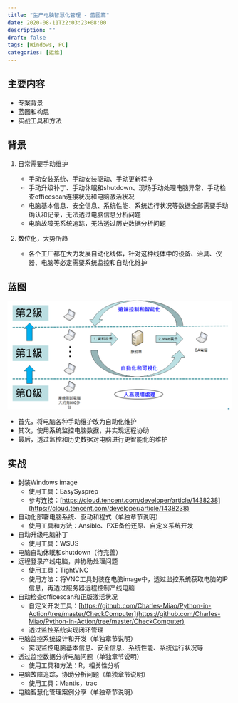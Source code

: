 ```yaml
---
title: "生产电脑智慧化管理 - 蓝图篇"
date: 2020-08-11T22:03:23+08:00
description: ""
draft: false
tags: [Windows, PC]
categories: [运维]
---
```

主要内容
---
- 专案背景
- 蓝图和构思
- 实战工具和方法
<!--more-->

背景
---

1. 日常需要手动维护
    
    - 手动安装系统、手动安装驱动、手动更新程序
    - 手动升级补丁、手动休眠和shutdown、现场手动处理电脑异常、手动检查officescan连接状况和电脑激活状况
    - 电脑基本信息、安全信息、系统性能、系统运行状况等数据全部需要手动确认和记录，无法透过电脑信息分析问题
    - 电脑故障无系统追踪，无法透过历史数据分析问题

2. 数位化，大势所趋
    
    - 各个工厂都在大力发展自动化线体，针对这种线体中的设备、治具、仪器、电脑等必定需要系统监控和自动化维护

蓝图
---

![blueprint](https://github.com/Charles-Miao/blog/blob/master/static/Host-PC-Monitoring/blueprint.PNG?raw=true)

- 首先，将电脑各种手动维护改为自动化维护
- 其次，使用系统监控电脑数据，并实现远程协助
- 最后，透过监控和历史数据对电脑进行更智能化的维护

实战
---

- 封装Windows image
    - 使用工具：EasySysprep
    - 参考连接：[https://cloud.tencent.com/developer/article/1438238](https://cloud.tencent.com/developer/article/1438238)
- 自动化部署电脑系统、驱动和程式（单独章节说明）
    - 使用工具和方法：Ansible、PXE备份还原、自定义系统开发
- 自动升级电脑补丁
    - 使用工具：WSUS
- 电脑自动休眠和shutdown（待完善）
- 远程登录产线电脑，并协助处理问题
    - 使用工具：TightVNC
    - 使用方法：将VNC工具封装在电脑image中，透过监控系统获取电脑的IP信息，再透过服务器远程控制产线电脑
- 自动检查officescan和正版激活状况
    - 自定义开发工具：[https://github.com/Charles-Miao/Python-in-Action/tree/master/CheckComputer](https://github.com/Charles-Miao/Python-in-Action/tree/master/CheckComputer)
    - 透过监控系统实现闭环管理
- 电脑监控系统设计和开发（单独章节说明）
    - 实现监控电脑基本信息、安全信息、系统性能、系统运行状况等
- 透过监控数据分析电脑问题（单独章节说明）
    - 使用工具和方法：R，相关性分析
- 电脑故障追踪，协助分析问题（单独章节说明）
    - 使用工具：Mantis，trac
- 电脑智慧化管理案例分享（单独章节说明）

